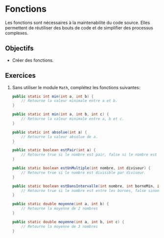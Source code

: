 Fonctions
=========

Les fonctions sont nécessaires à la maintenabilité du code source. Elles
permettent de réutiliser des bouts de code et de simplifier des processus
complexes.

Objectifs
---------

* Créer des fonctions.

Exercices
---------

1. Sans utiliser le module `Math`, complétez les fonctions suivantes:

    ```java
    public static int min(int a, int b) {
        // Retourne la valeur minimale entre a et b.
    }

    public static int min(int a, int b, int c) {
        // Retourne la valeur minimale entre a, b et c.
    }

    public static int absolue(int a) {
        // Retourne la valeur absolue de a.
    }

    public static boolean estPair(int a) {
        // Retourne true si le nombre est pair, false si le nombre est impair.
    }

    public static boolean estUnMultiple(int nombre, int diviseur) {
        // Retourne true si le nombre est divisible par diviseur.
    }

    public static boolean estDansIntervalle(int nombre, int borneMin, int borneMax) {
        // Retourne true si le nombre est entre les bornes, false sinon.
    }

    public static double moyenne(int a, int b) {
        // Retourne la moyenne de 2 nombres
    }

    public static double moyenne(int a, int b, int c) {
        // Retourne la moyenne de 3 nombres
    }
    ```
<!-- Solutions -->
<!-- --------- -->

<!-- * [Exercice](Solutions.java) -->
